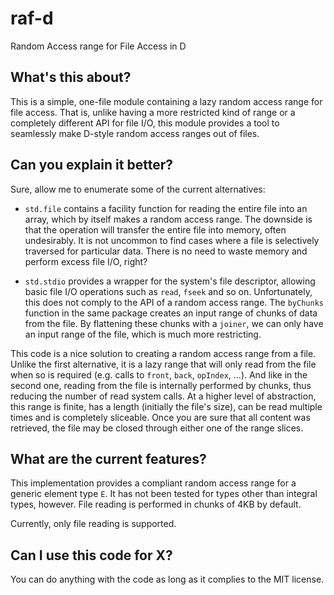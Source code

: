 # raf-d
Random Access range for File Access in D

## What's this about?

This is a simple, one-file module containing a lazy random access range for file access. That is, unlike having a more restricted kind of range or a completely different API for file I/O, this module provides a tool to seamlessly make D-style random access ranges out of files.

## Can you explain it better?

Sure, allow me to enumerate some of the current alternatives:

 * `std.file` contains a facility function for reading the entire file into an array, which by itself makes a random access range. The downside is that the operation will transfer the entire file into memory, often undesirably. It is not uncommon to find cases where a file is selectively traversed for particular data. There is no need to waste memory and perform excess file I/O, right?

 * `std.stdio` provides a wrapper for the system's file descriptor, allowing basic file I/O operations such as `read`, `fseek` and so on. Unfortunately, this does not comply to the API of a random access range. The `byChunks` function in the same package creates an input range of chunks of data from the file. By flattening these chunks with a `joiner`, we can only have an input range of the file, which is much more restricting.

This code is a nice solution to creating a random access range from a file. Unlike the first alternative, it is a lazy range that will only read from the file when so is required (e.g. calls to `front`, `back`, `opIndex`, ...). And like in the second one, reading from the file is internally performed by chunks, thus reducing the number of read system calls. At a higher level of abstraction, this range is finite, has a length (initially the file's size), can be read multiple times and is completely sliceable. Once you are sure that all content was retrieved, the file may be closed through either one of the range slices.

## What are the current features?

This implementation provides a compliant random access range for a generic element type `E`. It has not been tested for types other than integral types, however. File reading is performed in chunks of 4KB by default.

Currently, only file reading is supported.

## Can I use this code for X?

You can do anything with the code as long as it complies to the MIT license.
